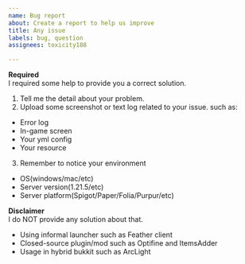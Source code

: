```yaml
---
name: Bug report
about: Create a report to help us improve
title: Any issue
labels: bug, question
assignees: toxicity188

---
```


**Required**  
I required some help to provide you a correct solution.

1. Tell me the detail about your problem.
2. Upload some screenshot or text log related to your issue. such as:
- Error log
- In-game screen
- Your yml config
- Your resource
3. Remember to notice your environment
- OS(windows/mac/etc)
- Server version(1.21.5/etc)
- Server platform(Spigot/Paper/Folia/Purpur/etc)

**Disclaimer**  
I do NOT provide any solution about that.

- Using informal launcher such as Feather client
- Closed-source plugin/mod such as Optifine and ItemsAdder
- Usage in hybrid bukkit such as ArcLight
